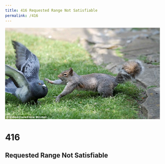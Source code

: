 ```yaml
---
title: 416 Requested Range Not Satisfiable
permalink: /416
---
```

<div class="status-page-container">
<div>
    <img src="/assets/img/code/416.jpg" alt="416 Requested Range Not Satisfiable" />
    <h1>416</h1>
    <h2>Requested Range Not Satisfiable</h2>
</div>
</div>
